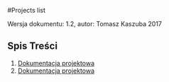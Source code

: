 #Projects list

Wersja dokumentu: 1.2, autor: Tomasz Kaszuba 2017

Spis Treści
---

1. [Dokumentacja projektowa]( ./docs/doc_project.md "przejdź do dokumentacji projektowej")
2. [Dokumentacja projektowa]( ./docs/doc_deployment.md "przejdź do dokumentacji wdrożeniowej")
